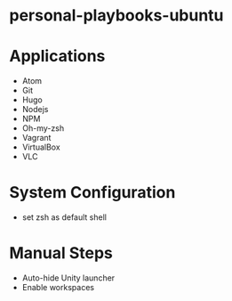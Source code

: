 # personal-playbooks-ubuntu

# Applications
  * Atom
  * Git
  * Hugo
  * Nodejs
  * NPM
  * Oh-my-zsh
  * Vagrant
  * VirtualBox
  * VLC
  
# System Configuration
  * set zsh as default shell
   
# Manual Steps
  * Auto-hide Unity launcher
  * Enable workspaces
